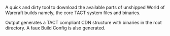 A quick and dirty tool to download the available parts of unshipped World of Warcraft builds namely, the core TACT system files and binaries.

Output generates a TACT compliant CDN structure with binaries in the root directory. A faux Build Config is also generated.